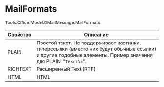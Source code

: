 # MailFormats

Tools.Office.Model.OMailMessage.MailFormats

| Свойство | Описание      |
| -------- | ------------- |
| PLAIN    | Простой текст. Не поддерживает картинки, гиперссылки (вместо них будут обычные ссылки) и другие подобные элементы. Пример значения для PLAIN: "`Текст\n`". |
| RICHTEXT | Расширенный Text (RTF)     |
| HTML     | HTML          |

